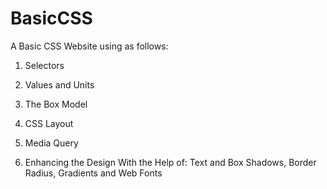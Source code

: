 # BasicCSS
A Basic CSS Website using as follows:

1) Selectors

2) Values and Units

3) The Box Model

4) CSS Layout 

5) Media Query

6) Enhancing the Design With the Help of:
Text and Box Shadows, 
Border Radius, 
Gradients and
Web Fonts

